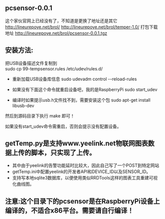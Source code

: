## pcsensor-0.0.1
这个家伙官网上已经没有了，不知道是更换了地址还是其它
http://lineurepoye.net/brol/
http://lineurepoye.net/brol/temper-1.0/
打包下载地址
http://lineurepoye.net/brol/pcsensor-0.0.1.tgz

## 安装方法:
把USB设备描述文件复制到<br>
sudo cp 99-tempsensor.rules /etc/udev/rules.d/<br>
* 重新加载USB设备库信息
sudo udevadm control --reload-rules
* 如果没有下面这个命令就重启设备吧，我的是RaspberryPi
sudo start_udev

* 编译时如果提示usb.h文件找不到，需要安装这个包
sudo apt-get install libusb-dev

然后到源码目录下执行
make
即可！

如果没有start_udev命令需重启，否则会提示没有配置设备。


## getTemp.py是支持www.yeelink.net物联网图表数据上传的脚本，只实现了上传。
* 其中由于yeelink的告警功能延时比较大，因此自己写了一个POST到特定网站
* getTemp.ini中配置yeelink的开发者API和DEVICE_ID以及SENSOR_ID。
* 支持写本地sqlite3数据库，以便使用类似RRDTools这样的图表工具重建可视化曲线图。


## 注意:这个目录下的pcsensor是在RaspberryPi设备上编译的，不适合x86平台。需要请自行编译！
